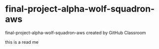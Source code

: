 # final-project-alpha-wolf-squadron-aws
final-project-alpha-wolf-squadron-aws created by GitHub Classroom

this is a read me
